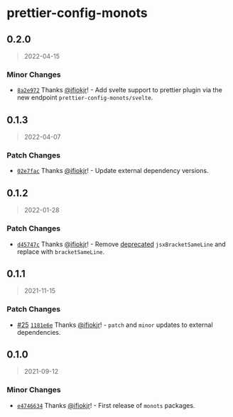 # prettier-config-monots

## 0.2.0

> 2022-04-15

### Minor Changes

- [`8a2e972`](https://github.com/monots/monots/commit/8a2e972548e956bf0f43571f827aae417a715185) Thanks [@ifiokjr](https://github.com/ifiokjr)! - Add svelte support to prettier plugin via the new endpoint `prettier-config-monots/svelte`.

## 0.1.3

> 2022-04-07

### Patch Changes

- [`02e7fac`](https://github.com/monots/monots/commit/02e7fac77eb0e0c441efc8adb7b2ec05d5f34fb4) Thanks [@ifiokjr](https://github.com/ifiokjr)! - Update external dependency versions.

## 0.1.2

> 2022-01-28

### Patch Changes

- [`d45747c`](https://github.com/monots/monots/commit/d45747c91e038c6dc2aa9da9a280bdcdb762feee) Thanks [@ifiokjr](https://github.com/ifiokjr)! - Remove [deprecated](https://prettier.io/blog/2021/09/09/2.4.0.html) `jsxBracketSameLine` and replace with `bracketSameLine`.

## 0.1.1

> 2021-11-15

### Patch Changes

- [#25](https://github.com/monots/monots/pull/25) [`1181e6e`](https://github.com/monots/monots/commit/1181e6e867c50b3b912ac6fe5131ea60361e3ea5) Thanks [@ifiokjr](https://github.com/ifiokjr)! - `patch` and `minor` updates to external dependencies.

## 0.1.0

> 2021-09-12

### Minor Changes

- [`e4746634`](https://github.com/monots/monots/commit/e4746634cce0b3f844da1bf24c98dd9d0ab9135c) Thanks [@ifiokjr](https://github.com/ifiokjr)! - First release of `monots` packages.
